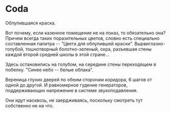 #  Coda

Облупившаяся краска.

Вот почему, если казенное помещение не на показ, то обязательно она? Причем всегда таких поразительных цветов, словно есть специально составленная палитра -- "Цвета для облупившей краски". Вырвиглазно-голубой, тошнотворный болотно-зеленый, охра, разъевшая стены каждой второй средней школы в этой стране...

Здесь остановились на голубом, на середине стены переходящем в побелку. "Синее небо -- белые облака".

Вереница глухих дверей по обеим сторонам коридора, 6 шагов от одной до другой. И равномерное гудение генераторов, поддерживающих напряжение в системе звукоподавления.

Они идут насквозь, не заердживаясь, поскольку смотреть тут собственно не на что.
